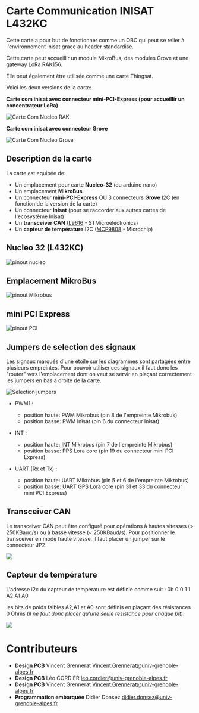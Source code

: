 # **Carte Communication INISAT L432KC**
Cette carte a pour but de fonctionner comme un OBC qui peut se relier à l'environnement Inisat grace au header standardisé. 

Cette carte peut accueillir un module MikroBus, des modules Grove et une gateway LoRa RAK156.

Elle peut également être utilisée comme une carte Thingsat.

Voici les deux versions de la carte:

**Carte com inisat avec connecteur mini-PCI-Express (pour accueillir un concentrateur LoRa)**

![Carte Com Nucleo RAK](images/Com_Nucleo-L432kc_rak.png)

**Carte com inisat avec connecteur Grove**

![Carte Com Nucleo Grove](images/Com_Nucleo-L432kc_grove.png)


## Description de la carte
La carte est equipée de:

 - Un emplacement pour carte **Nucleo-32** (ou arduino nano)
 - Un emplacement **MikroBus**
 - Un connecteur **mini-PCI-Express** OU 3 connecteurs **Grove** I2C (en fonction de la version de la carte)
 - Un connecteur **Inisat** (pour se raccorder aux autres cartes de l'ecosystème Inisat)
 - Un **transceiver CAN** ([L9616](https://www.st.com/en/automotive-analog-and-power/l9616.html) - STMicroelectronics)
 - Un **capteur de température** I2C ([MCP9808](https://www.microchip.com/en-us/product/mcp9808#document-table) - Microchip)

## Nucleo 32 (L432KC)
![pinout nucleo](images/pinout_nucleo.png)


## Emplacement MikroBus
![pinout Mikrobus](images/pinout_mikrobus.png)

## mini PCI Express

![pinout PCI](images/pinout_pci.png)

## Jumpers de selection des signaux
Les signaux marqués d'une étoile sur les diagrammes sont partagées entre plusieurs empreintes.
Pour pouvoir utiliser ces signaux il faut donc les "router" vers l'emplacement dont on veut se servir en plaçant correctement les jumpers en bas à droite de la carte.

![Selection jumpers](images/jumpers.png)

- PWM1 : 
	- position haute: PWM Mikrobus 		(pin 8 de l'empreinte Mikrobus)
	- position basse: PWM Inisat 		(pin 6 du connecteur Inisat)
	
- INT :
	- position haute: INT Mikrobus 		(pin 7 de l'empreinte Mikrobus)
	- position basse: PPS Lora core 	(pin 19 du connecteur mini PCI Express)
	
- UART (Rx et Tx) :
	- position haute: UART Mikrobus 	(pin 5 et 6 de l'empreinte Mikrobus)
	- position basse: UART GPS Lora core (pin 31 et 33 du connecteur mini PCI Express)

	
## Transceiver CAN
Le transceiver CAN peut être configuré pour opérations à hautes vitesses (> 250KBaud/s) ou à basse vitesse (< 250KBaud/s).
Pour positionner le transceiver en mode haute vitesse, il faut placer un jumper sur le connecteur JP2.

![](images/High_speed_CAN.png)

## Capteur de température
L'adresse i2c du capteur de température est définie comme suit : 0b 0 0 1 1 A2 A1 A0

les bits de poids faibles A2,A1 et A0 sont définis en plaçant des résistances 0 Ohms (_il ne faut donc placer qu'une seule résistance pour chaque bit_): 
 

![](images/selection_adresse.png)



# Contributeurs
* **Design PCB** Vincent Grennerat Vincent.Grennerat@univ-grenoble-alpes.fr
* **Design PCB** Léo CORDIER leo.cordier@univ-grenoble-alpes.fr 
* **Design PCB** Vincent Grennerat Vincent.Grennerat@univ-grenoble-alpes.fr
* **Programmation embarquée** Didier Donsez didier.donsez@univ-grenoble-alpes.fr



